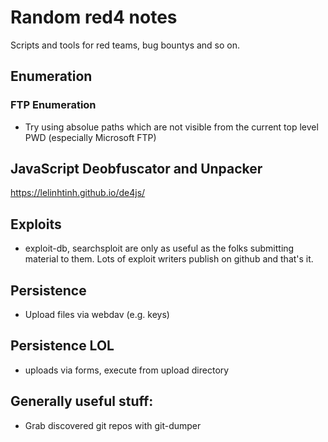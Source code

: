 # Random red4 notes
Scripts and tools for red teams, bug bountys and so on.

## Enumeration

### FTP Enumeration
* Try using absolue paths which are not visible from the current top level PWD (especially Microsoft FTP)

## JavaScript Deobfuscator and Unpacker
https://lelinhtinh.github.io/de4js/

## Exploits
* exploit-db, searchsploit are only as useful as the folks submitting material to them.  Lots of exploit writers publish on github and that's it.

## Persistence
* Upload files via webdav (e.g. keys)

## Persistence LOL 
* uploads via forms, execute from upload directory


## Generally useful stuff:
* Grab discovered git repos with git-dumper




